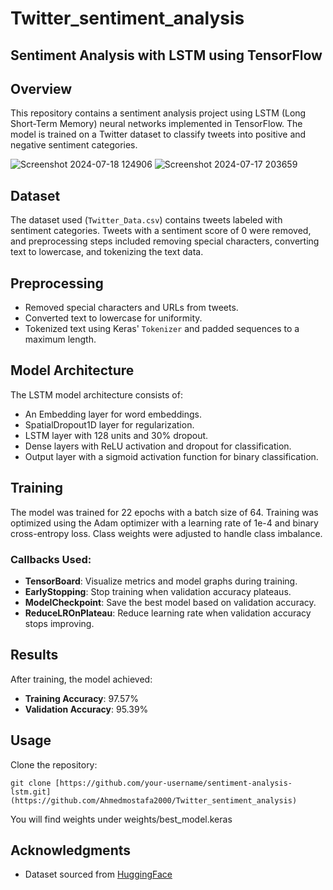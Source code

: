 # Twitter_sentiment_analysis

## Sentiment Analysis with LSTM using TensorFlow

## Overview
This repository contains a sentiment analysis project using LSTM (Long Short-Term Memory) neural networks implemented in TensorFlow. The model is trained on a Twitter dataset to classify tweets into positive and negative sentiment categories.

![Screenshot 2024-07-18 124906](https://github.com/user-attachments/assets/8e3de327-a65e-4e14-b515-c6af23fe080e)
![Screenshot 2024-07-17 203659](https://github.com/user-attachments/assets/40b8549a-7f2a-4b69-aaff-c66a277f3ed9)


## Dataset
The dataset used (`Twitter_Data.csv`) contains tweets labeled with sentiment categories. Tweets with a sentiment score of 0 were removed, and preprocessing steps included removing special characters, converting text to lowercase, and tokenizing the text data.

## Preprocessing
- Removed special characters and URLs from tweets.
- Converted text to lowercase for uniformity.
- Tokenized text using Keras' `Tokenizer` and padded sequences to a maximum length.

## Model Architecture
The LSTM model architecture consists of:
- An Embedding layer for word embeddings.
- SpatialDropout1D layer for regularization.
- LSTM layer with 128 units and 30% dropout.
- Dense layers with ReLU activation and dropout for classification.
- Output layer with a sigmoid activation function for binary classification.

## Training
The model was trained for 22 epochs with a batch size of 64. Training was optimized using the Adam optimizer with a learning rate of 1e-4 and binary cross-entropy loss. Class weights were adjusted to handle class imbalance.

### Callbacks Used:
- **TensorBoard**: Visualize metrics and model graphs during training.
- **EarlyStopping**: Stop training when validation accuracy plateaus.
- **ModelCheckpoint**: Save the best model based on validation accuracy.
- **ReduceLROnPlateau**: Reduce learning rate when validation accuracy stops improving.

## Results
After training, the model achieved:
- **Training Accuracy**: 97.57%
- **Validation Accuracy**: 95.39%


## Usage
Clone the repository:
   ```
   git clone [https://github.com/your-username/sentiment-analysis-lstm.git](https://github.com/Ahmedmostafa2000/Twitter_sentiment_analysis)
   ```
You will find weights under weights/best_model.keras

## Acknowledgments

- Dataset sourced from [HuggingFace](https://huggingface.co/datasets/carblacac/twitter-sentiment-analysis)
